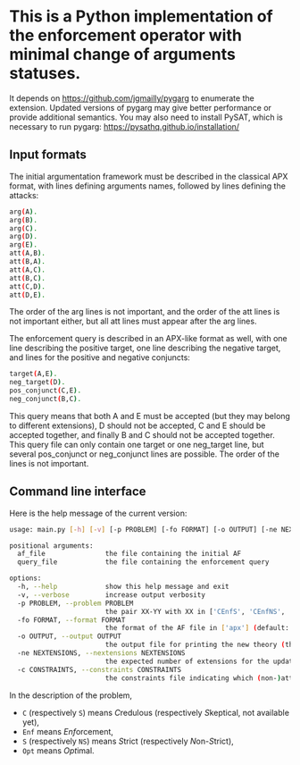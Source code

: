 # This is a Python implementation of the enforcement operator with minimal change of arguments statuses.
It depends on https://github.com/jgmailly/pygarg to enumerate the extension. Updated versions of pygarg may give better performance or 
provide additional semantics.
You may also need to install PySAT, which is necessary to run pygarg: https://pysathq.github.io/installation/

## Input formats
The initial argumentation framework must be described in the classical APX format, with lines defining arguments names, followed by 
lines defining the attacks:
```bash
arg(A).
arg(B).
arg(C).
arg(D).
arg(E).
att(A,B).
att(B,A).
att(A,C).
att(B,C).
att(C,D).
att(D,E).
```
The order of the arg lines is not important, and the order of the att lines is not important either, but all att lines must appear 
after the arg lines.

The enforcement query is described in an APX-like format as well, with one line describing the positive target, one line describing 
the negative target, and lines for the positive and negative conjuncts:
```bash
target(A,E).
neg_target(D).
pos_conjunct(C,E).
neg_conjunct(B,C).
```
This query means that both A and E must be accepted (but they may belong to different extensions), D should not be accepted, C and E 
should be accepted together, and finally B and C should not be accepted together. This query file can only contain one target or one 
neg_target line, but several pos_conjunct or neg_conjunct lines are possible. The order of the lines is not important.

## Command line interface
Here is the help message of the current version:
```bash
usage: main.py [-h] [-v] [-p PROBLEM] [-fo FORMAT] [-o OUTPUT] [-ne NEXTENSIONS] [-c CONSTRAINTS] af_file query_file

positional arguments:
  af_file               the file containing the initial AF
  query_file            the file containing the enforcement query

options:
  -h, --help            show this help message and exit
  -v, --verbose         increase output verbosity
  -p PROBLEM, --problem PROBLEM
                        the pair XX-YY with XX in ['CEnfS', 'CEnfNS', 'OptCEnfS', 'OptCEnfNS'] and YY in ['ST']
  -fo FORMAT, --format FORMAT
                        the format of the AF file in ['apx'] (default: apx)
  -o OUTPUT, --output OUTPUT
                        the output file for printing the new theory (the standard output is used if this option is not set)
  -ne NEXTENSIONS, --nextensions NEXTENSIONS
                        the expected number of extensions for the updated AF (default: the number of extensions of the initial AF)
  -c CONSTRAINTS, --constraints CONSTRAINTS
                        the constraints file indicating which (non-)attacks from the initial theory should remain
```
In the description of the problem,
- `C` (respectively `S`) means *C*redulous (respectively *S*keptical, not
available yet),
- `Enf` means *Enf*orcement,
- `S` (respectively `NS`) means *S*trict (respectively *N*on-*S*trict),
- `Opt` means *Opt*imal.
